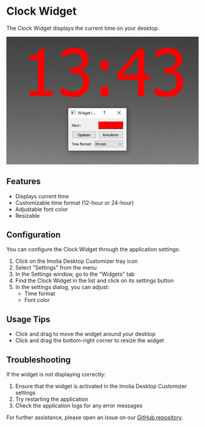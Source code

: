# Clock Widget

The Clock Widget displays the current time on your desktop.

![Clock Widget Screenshot](./screenshots/clock_widget_screenshot.png)

## Features

- Displays current time
- Customizable time format (12-hour or 24-hour)
- Adjustable font color
- Resizable

## Configuration

You can configure the Clock Widget through the application settings:

1. Click on the Imolia Desktop Customizer tray icon
2. Select "Settings" from the menu
3. In the Settings window, go to the "Widgets" tab
4. Find the Clock Widget in the list and click on its settings button
5. In the settings dialog, you can adjust:
   - Time format
   - Font color

## Usage Tips

- Click and drag to move the widget around your desktop
- Click and drag the bottom-right corner to resize the widget

## Troubleshooting

If the widget is not displaying correctly:

1. Ensure that the widget is activated in the Imolia Desktop Customizer settings
2. Try restarting the application
3. Check the application logs for any error messages

For further assistance, please open an issue on our [GitHub repository](https://github.com/ImolaMedia/desktop-customization-tool/issues).